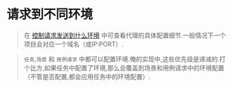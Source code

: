 # 请求到不同环境

> 在 [控制请求发送到什么环境](../quickstart/env-proxy.md) 中可查看代理的具体配置细节.一般情况下一个项目会对应一个域名（或IP:PORT）.

> `任务`,`场景` 和 `用例请求` 中都可以配置环境.俺的实现中,这些优先级是递减的.打个比方,如果任务中配置了环境,那么会覆盖到场景和用例请求中的环境配置（不管是否配置,都会应用任务中的环境配置）.
